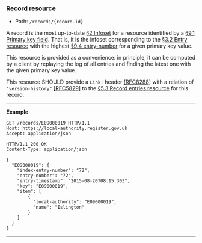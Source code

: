 ### Record resource

* Path: `/records/{record-id}`

A record is the most up-to-date <a href="#infoset">§2 Infoset</a> for a
resource identified by a <a href="#primary-key-field">§9.1 Primary key
field</a>.  That is, it is the infoset corresponding to the <a
href="#entry-resource">§3.2 Entry resource</a> with the highest <a
href="#entry-number-field">§9.4 entry-number</a> for a given primary key
value.

This resource is provided as a convenience: in principle, it can be computed
by a client by replaying the log of all entries and finding the latest one
with the given primary key value.

This resource SHOULD provide a <code>Link:</code> header <a
data-link-type="biblio" href="#biblio-rfc8288">[RFC8288]</a> with a relation
of <code>"version-history"</code> <a data-link-type="biblio"
href="#biblio-rfc5829">[RFC5829]</a> to the <a
href="#record-entries-resource">§5.3 Record entries resource</a> for this
record.

---

**Example**

```http
GET /records/E09000019 HTTP/1.1
Host: https://local-authority.register.gov.uk
Accept: application/json
```

```http
HTTP/1.1 200 OK
Content-Type: application/json

{
  "E09000019": {
    "index-entry-number": "72",
    "entry-number": "72",
    "entry-timestamp": "2015-08-20T08:15:30Z",
    "key": "E09000019",
    "item": [
        {
          "local-authority": "E09000019",
          "name": "Islington"
        }
    ]
  }
}
```

---


